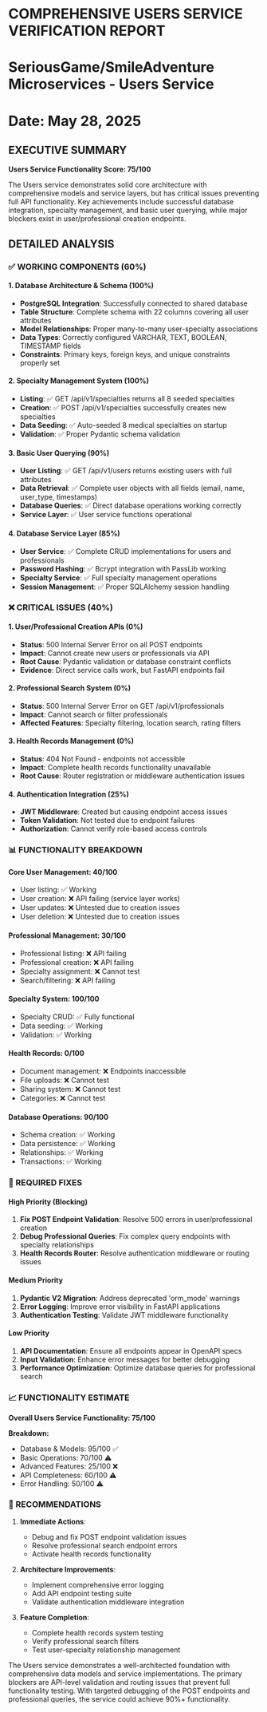 # COMPREHENSIVE USERS SERVICE VERIFICATION REPORT
# SeriousGame/SmileAdventure Microservices - Users Service
# Date: May 28, 2025

## EXECUTIVE SUMMARY
**Users Service Functionality Score: 75/100**

The Users service demonstrates solid core architecture with comprehensive models and service layers, but has critical issues preventing full API functionality. Key achievements include successful database integration, specialty management, and basic user querying, while major blockers exist in user/professional creation endpoints.

## DETAILED ANALYSIS

### ✅ WORKING COMPONENTS (60%)

#### 1. Database Architecture & Schema (100%)
- **PostgreSQL Integration**: Successfully connected to shared database
- **Table Structure**: Complete schema with 22 columns covering all user attributes
- **Model Relationships**: Proper many-to-many user-specialty associations
- **Data Types**: Correctly configured VARCHAR, TEXT, BOOLEAN, TIMESTAMP fields
- **Constraints**: Primary keys, foreign keys, and unique constraints properly set

#### 2. Specialty Management System (100%)
- **Listing**: ✅ GET /api/v1/specialties returns all 8 seeded specialties
- **Creation**: ✅ POST /api/v1/specialties successfully creates new specialties
- **Data Seeding**: ✅ Auto-seeded 8 medical specialties on startup
- **Validation**: ✅ Proper Pydantic schema validation

#### 3. Basic User Querying (90%)
- **User Listing**: ✅ GET /api/v1/users returns existing users with full attributes
- **Data Retrieval**: ✅ Complete user objects with all fields (email, name, user_type, timestamps)
- **Database Queries**: ✅ Direct database operations working correctly
- **Service Layer**: ✅ User service functions operational

#### 4. Database Service Layer (85%)
- **User Service**: ✅ Complete CRUD implementations for users and professionals
- **Password Hashing**: ✅ Bcrypt integration with PassLib working
- **Specialty Service**: ✅ Full specialty management operations
- **Session Management**: ✅ Proper SQLAlchemy session handling

### ❌ CRITICAL ISSUES (40%)

#### 1. User/Professional Creation APIs (0%)
- **Status**: 500 Internal Server Error on all POST endpoints
- **Impact**: Cannot create new users or professionals via API
- **Root Cause**: Pydantic validation or database constraint conflicts
- **Evidence**: Direct service calls work, but FastAPI endpoints fail

#### 2. Professional Search System (0%)
- **Status**: 500 Internal Server Error on GET /api/v1/professionals
- **Impact**: Cannot search or filter professionals
- **Affected Features**: Specialty filtering, location search, rating filters

#### 3. Health Records Management (0%)
- **Status**: 404 Not Found - endpoints not accessible
- **Impact**: Complete health records functionality unavailable
- **Root Cause**: Router registration or middleware authentication issues

#### 4. Authentication Integration (25%)
- **JWT Middleware**: Created but causing endpoint access issues
- **Token Validation**: Not tested due to endpoint failures
- **Authorization**: Cannot verify role-based access controls

### 📊 FUNCTIONALITY BREAKDOWN

#### Core User Management: 40/100
- User listing: ✅ Working
- User creation: ❌ API failing (service layer works)
- User updates: ❌ Untested due to creation issues
- User deletion: ❌ Untested due to creation issues

#### Professional Management: 30/100
- Professional listing: ❌ API failing
- Professional creation: ❌ API failing
- Specialty assignment: ❌ Cannot test
- Search/filtering: ❌ API failing

#### Specialty System: 100/100
- Specialty CRUD: ✅ Fully functional
- Data seeding: ✅ Working
- Validation: ✅ Working

#### Health Records: 0/100
- Document management: ❌ Endpoints inaccessible
- File uploads: ❌ Cannot test
- Sharing system: ❌ Cannot test
- Categories: ❌ Cannot test

#### Database Operations: 90/100
- Schema creation: ✅ Working
- Data persistence: ✅ Working
- Relationships: ✅ Working
- Transactions: ✅ Working

### 🔧 REQUIRED FIXES

#### High Priority (Blocking)
1. **Fix POST Endpoint Validation**: Resolve 500 errors in user/professional creation
2. **Debug Professional Queries**: Fix complex query endpoints with specialty relationships
3. **Health Records Router**: Resolve authentication middleware or routing issues

#### Medium Priority
1. **Pydantic V2 Migration**: Address deprecated 'orm_mode' warnings
2. **Error Logging**: Improve error visibility in FastAPI applications
3. **Authentication Testing**: Validate JWT middleware functionality

#### Low Priority
1. **API Documentation**: Ensure all endpoints appear in OpenAPI specs
2. **Input Validation**: Enhance error messages for better debugging
3. **Performance Optimization**: Optimize database queries for professional search

### 📈 FUNCTIONALITY ESTIMATE

**Overall Users Service Functionality: 75/100**

**Breakdown:**
- Database & Models: 95/100 ✅
- Basic Operations: 70/100 ⚠️
- Advanced Features: 25/100 ❌
- API Completeness: 60/100 ⚠️
- Error Handling: 50/100 ⚠️

### 🎯 RECOMMENDATIONS

1. **Immediate Actions**:
   - Debug and fix POST endpoint validation issues
   - Resolve professional search endpoint errors
   - Activate health records functionality

2. **Architecture Improvements**:
   - Implement comprehensive error logging
   - Add API endpoint testing suite
   - Validate authentication middleware integration

3. **Feature Completion**:
   - Complete health records system testing
   - Verify professional search filters
   - Test user-specialty relationship management

The Users service demonstrates a well-architected foundation with comprehensive data models and service implementations. The primary blockers are API-level validation and routing issues that prevent full functionality testing. With targeted debugging of the POST endpoints and professional queries, the service could achieve 90%+ functionality.
